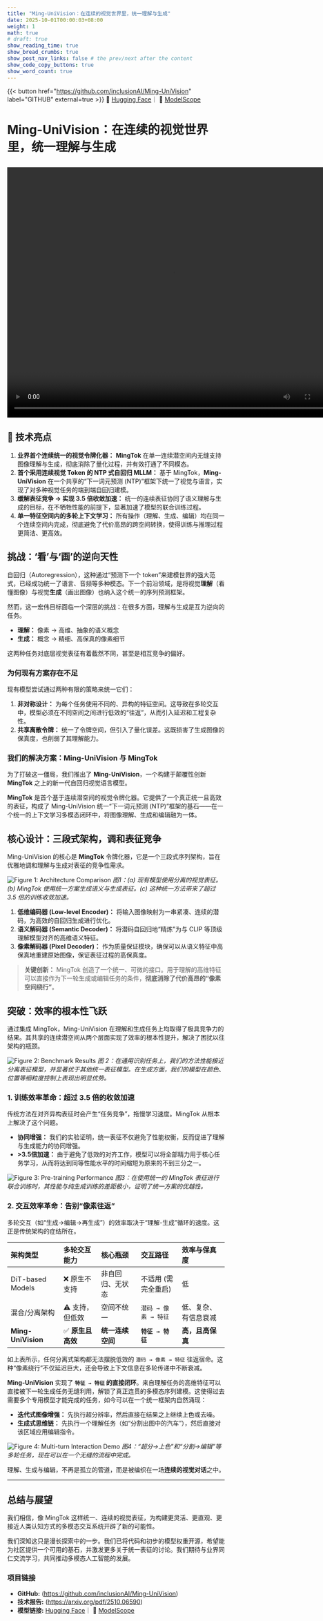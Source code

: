 ```yaml
---
title: "Ming-UniVision：在连续的视觉世界里，统一理解与生成"
date: 2025-10-01T00:00:03+08:00
weight: 1
math: true
# draft: true
show_reading_time: true
show_bread_crumbs: true
show_post_nav_links: false # the prev/next after the content
show_code_copy_buttons: true
show_word_count: true
---
```


{{< button href="https://github.com/inclusionAI/Ming-UniVision" label="GITHUB" external=true >}} 🤗 <a href="https://huggingface.co/inclusionAI/Ming-UniVision-16B-A3B">Hugging Face</a>｜ 🤖 <a href="https://www.modelscope.cn/models/inclusionAI/Ming-UniVision-16B-A3B">ModelScope</a>
# Ming-UniVision：在连续的视觉世界里，统一理解与生成
<video src="https://gw.alipayobjects.com/v/huamei_qlf8jc/afts/video/A*ZBkgTruOxA4AAAAAgyAAAAgAehi-AQ" width="768px" height="580px" controls></video>
---
## 🚀 技术亮点

1.  **业界首个连续统一的视觉令牌化器：**
    **MingTok** 在单一连续潜空间内无缝支持图像理解与生成，彻底消除了量化过程，并有效打通了不同模态。
2.  **首个采用连续视觉 Token 的 NTP 式自回归 MLLM：**
    基于 MingTok，**Ming-UniVision** 在一个共享的“下一词元预测 (NTP)”框架下统一了视觉与语言，实现了对多种视觉任务的端到端自回归建模。
3.  **缓解表征竞争 → 实现 3.5 倍收敛加速：**
    统一的连续表征协同了语义理解与生成的目标，在不牺牲性能的前提下，显著加速了模型的联合训练过程。
4.  **单一特征空间内的多轮上下文学习：**
    所有操作（理解、生成、编辑）均在同一个连续空间内完成，彻底避免了代价高昂的跨空间转换，使得训练与推理过程更简洁、更高效。


## 挑战：‘看’与‘画’的逆向天性

自回归（Autoregression），这种通过“预测下一个 token”来建模世界的强大范式，已经成功统一了语言、音频等多种模态。下一个前沿领域，是将视觉**理解**（看懂图像）与视觉**生成**（画出图像）也纳入这个统一的序列预测框架。

然而，这一宏伟目标面临一个深层的挑战：在很多方面，理解与生成是互为逆向的任务。
*   **理解：** 像素 → 高维、抽象的语义概念
*   **生成：** 概念 → 精细、高保真的像素细节

这两种任务对底层视觉表征有着截然不同，甚至是相互竞争的偏好。

### 为何现有方案存在不足

现有模型尝试通过两种有限的策略来统一它们：
1.  **非对称设计：** 为每个任务使用不同的、异构的特征空间。这导致在多轮交互中，模型必须在不同空间之间进行低效的“往返”，从而引入延迟和工程复杂性。
2.  **共享离散令牌：** 统一了令牌空间，但引入了量化误差。这既损害了生成图像的保真度，也削弱了其理解能力。

### 我们的解决方案：Ming-UniVision 与 MingTok

为了打破这一僵局，我们推出了 **Ming-UniVision**，一个构建于颠覆性创新 **MingTok** 之上的新一代自回归视觉语言模型。

**MingTok** 是首个基于连续潜空间的视觉令牌化器。它提供了一个真正统一且高效的表征，构成了 Ming-UniVision 统一“下一词元预测 (NTP)”框架的基石——在一个统一的上下文学习多模态闭环中，将图像理解、生成和编辑融为一体。

## 核心设计：三段式架构，调和表征竞争

Ming-UniVision 的核心是 **MingTok** 令牌化器，它是一个三段式序列架构，旨在优雅地调和理解与生成对表征的竞争性需求。

![Figure 1: Architecture Comparison](https://mdn.alipayobjects.com/huamei_qlf8jc/afts/img/A*VVx0SJQR5K4AAAAARBAAAAgAehi-AQ/original)
*图1：(a) 现有模型使用分离的视觉表征。(b) MingTok 使用统一方案生成语义与生成表征。(c) 这种统一方法带来了超过 3.5 倍的训练收敛加速。*

1.  **低维编码器 (Low-level Encoder)：** 将输入图像映射为一串紧凑、连续的潜码，为高效的自回归生成进行优化。
2.  **语义解码器 (Semantic Decoder)：** 将潜码自回归地“精炼”为与 CLIP 等顶级理解模型对齐的高维语义特征。
3.  **像素解码器 (Pixel Decoder)：** 作为质量保证模块，确保可以从语义特征中高保真地重建原始图像，保证表征过程的高保真度。

> **关键创新：** MingTok 创造了一个统一、可微的接口。用于理解的高维特征可以直接作为下一轮生成或编辑任务的条件，**彻底消除了代价高昂的“像素空间绕行”**。

## 突破：效率的根本性飞跃

通过集成 MingTok，Ming-UniVision 在理解和生成任务上均取得了极具竞争力的结果。其共享的连续潜空间从两个层面实现了效率的根本性提升，解决了困扰以往架构的瓶颈。

![Figure 2: Benchmark Results](https://mdn.alipayobjects.com/huamei_qlf8jc/afts/img/A*oi4-RqyoAvIAAAAARPAAAAgAehi-AQ/original)
*图 2：在通用识别任务上，我们的方法性能接近分离表征模型，并显著优于其他统一表征模型。在生成方面，我们的模型在颜色、位置等细粒度控制上表现出明显优势。*

### 1. 训练效率革命：超过 3.5 倍的收敛加速

传统方法在对齐异构表征时会产生“任务竞争”，拖慢学习速度。MingTok 从根本上解决了这个问题。

*   **协同增强：** 我们的实验证明，统一表征不仅避免了性能权衡，反而促进了理解与生成能力的协同增强。
*   **>3.5倍加速：** 由于避免了低效的对齐工作，模型可以将全部精力用于核心任务学习，从而将达到同等性能水平的时间缩短为原来的不到三分之一。

![Figure 3: Pre-training Performance](https://mdn.alipayobjects.com/huamei_qlf8jc/afts/img/A*dkPxS4hNZx8AAAAARAAAAAgAehi-AQ/original)
*图3：在使用统一的 MingTok 表征进行联合训练时，其性能与纯生成训练的差距极小，证明了统一方案的优越性。*

### 2. 交互效率革命：告别“像素往返”

多轮交互（如“生成→编辑→再生成”）的效率取决于“理解-生成”循环的速度。这正是传统架构的症结所在。

| 架构类型 | 多轮交互能力 | 核心瓶颈 | 交互路径 | 效率与保真度 |
| :--- | :--- | :--- | :--- | :--- |
| DiT-based Models | ❌ 原生不支持 | 非自回归、无状态 | 不适用 (需完全重启) | 低 |
| 混合/分离架构 | ⚠️ 支持，但低效 | 空间不统一 | `潜码 → 像素 → 特征` | 低、复杂、有信息衰减 |
| **Ming-UniVision** | ✅ **原生且高效**| **统一连续空间** | **`特征 → 特征`** | **高，且高保真** |

如上表所示，任何分离式架构都无法摆脱低效的 `潜码 → 像素 → 特征` 往返宿命。这种“像素绕行”不仅延迟巨大，还会导致上下文信息在多轮传递中不断衰减。

**Ming-UniVision** 实现了 **`特征 → 特征` 的直接闭环**。来自理解任务的高维特征可以直接被下一轮生成任务无缝利用，解锁了真正连贯的多模态序列建模。这使得过去需要多个专用模型才能完成的任务，如今可以在一个统一框架内自然涌现：

*   **迭代式图像增强：** 先执行超分辨率，然后直接在结果之上继续上色或去噪。
*   **生成式思维链：** 先执行一个理解任务（如“分割出图中的汽车”），然后直接对该区域应用编辑指令。

![Figure 4: Multi-turn Interaction Demo](https://mdn.alipayobjects.com/huamei_qlf8jc/afts/img/A*B3ckSaNK1cMAAAAARzAAAAgAehi-AQ/original)
*图4：“超分→上色”和“分割→编辑”等多轮任务，现在可以在一个无缝的流程中完成。*

理解、生成与编辑，不再是孤立的管道，而是被编织在一场**连续的视觉对话**之中。

---

## 总结与展望

我们相信，像 MingTok 这样统一、连续的视觉表征，为构建更灵活、更直观、更接近人类认知方式的多模态交互系统开辟了新的可能性。

我们深知这只是漫长探索中的一步。我们已将代码和初步的模型权重开源，希望能为社区提供一个可用的基石，并激发更多关于统一表征的讨论。我们期待与业界同仁交流学习，共同推动多模态人工智能的发展。

### 项目链接

*   **GitHub:** (https://github.com/inclusionAI/Ming-UniVision)
*   **技术报告:** (https://arxiv.org/pdf/2510.06590)
*   **模型链接:** <a href="https://huggingface.co/inclusionAI/Ming-UniVision-16B-A3B">Hugging Face</a>｜ 🤖 <a href="https://www.modelscope.cn/models/inclusionAI/Ming-UniVision-16B-A3B">ModelScope</a>


